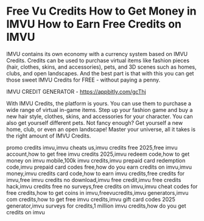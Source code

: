 # Free Vu Credits How to Get Money in IMVU How to Earn Free Credits on IMVU

IMVU contains its own economy with a currency system based on IMVU Credits. Credits can be used to purchase virtual items like fashion pieces (hair, clothes, skins, and accessories), pets, and 3D scenes such as homes, clubs, and open landscapes. And the best part is that with this you can get those sweet IMVU Credits for FREE - without paying a penny.

IMVU CREDIT GENERATOR - https://appbitly.com/gcThj

With IMVU Credits, the platform is yours. You can use them to purchase a wide range of virtual in-game items. Step up your fashion game and buy a new hair style, clothes, skins, and accessories for your character. You can also get yourself different pets. Not fancy enough? Get yourself a new home, club, or even an open landscape! Master your universe, all it takes is the right amount of IMVU Credits.

promo credits imvu,imvu cheats us,imvu credits free 2025,free imvu account,how to get free imvu credits 2025,imvu redeem code,how to get money on imvu mobile,100k imvu credits,imvu prepaid card redemption code,imvu prepaid card codes free,how do you earn credits on imvu,imvu money,imvu credits card code,how to earn imvu credits,free credits for imvu,free imvu credits no download,imvu free credit,imvu free credits hack,imvu credits free no surveys,free credits on imvu,imvu cheat codes for free credits,how to get coins in imvu,freevucredits,imvu generators,imvu com credits,how to get free imvu credits,imvu gift card codes 2025 generator,imvu surveys for credits,1 million imvu credits,how do you get credits on imvu


